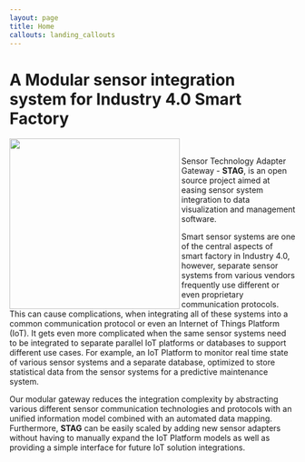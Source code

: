 ```yaml
---
layout: page
title: Home
callouts: landing_callouts
---
```


# A Modular sensor integration system for Industry 4.0 Smart Factory

<img class="is-flex" src="{{site.baseurl}}/assets/img/stag_3d_right.png" align="left" width="300px" height="300px"/>  

<br>

Sensor Technology Adapter Gateway - **STAG**, is an open source project aimed at easing sensor system integration to data visualization and management software. 

Smart sensor systems are one of the central aspects of smart factory in Industry 4.0, however, separate sensor systems from various vendors frequently use different or even proprietary communication protocols. This can cause complications, when integrating all of these systems into a common communication protocol or even an Internet of Things Platform (IoT). It gets even more complicated when the same sensor systems need to be integrated to separate parallel IoT platforms or databases to support different use cases. For example, an IoT Platform to monitor real time state of various sensor systems and a separate database, optimized to store statistical data from the sensor systems for a predictive maintenance system. 

Our modular gateway reduces the integration complexity by abstracting various different sensor communication technologies and protocols with an unified information model combined with an automated data mapping. Furthermore, **STAG** can be easily scaled by adding new sensor adapters without having to manually expand the IoT Platform models as well as providing a simple interface for future IoT solution integrations. 
